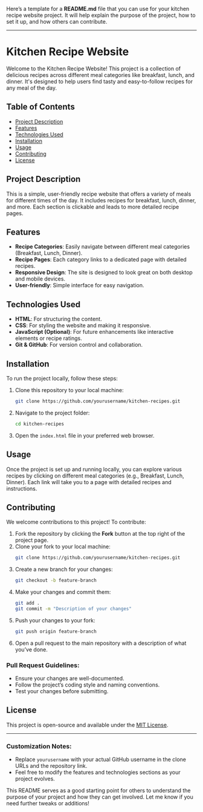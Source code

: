 Here’s a template for a **README.md** file that you can use for your kitchen recipe website project. It will help explain the purpose of the project, how to set it up, and how others can contribute.

---

# Kitchen Recipe Website

Welcome to the Kitchen Recipe Website! This project is a collection of delicious recipes across different meal categories like breakfast, lunch, and dinner. It's designed to help users find tasty and easy-to-follow recipes for any meal of the day.

## Table of Contents
- [Project Description](#project-description)
- [Features](#features)
- [Technologies Used](#technologies-used)
- [Installation](#installation)
- [Usage](#usage)
- [Contributing](#contributing)
- [License](#license)

## Project Description

This is a simple, user-friendly recipe website that offers a variety of meals for different times of the day. It includes recipes for breakfast, lunch, dinner, and more. Each section is clickable and leads to more detailed recipe pages.

## Features
- **Recipe Categories**: Easily navigate between different meal categories (Breakfast, Lunch, Dinner).
- **Recipe Pages**: Each category links to a dedicated page with detailed recipes.
- **Responsive Design**: The site is designed to look great on both desktop and mobile devices.
- **User-friendly**: Simple interface for easy navigation.

## Technologies Used
- **HTML**: For structuring the content.
- **CSS**: For styling the website and making it responsive.
- **JavaScript (Optional)**: For future enhancements like interactive elements or recipe ratings.
- **Git & GitHub**: For version control and collaboration.

## Installation

To run the project locally, follow these steps:

1. Clone this repository to your local machine:
   ```bash
   git clone https://github.com/yourusername/kitchen-recipes.git
   ```
2. Navigate to the project folder:
   ```bash
   cd kitchen-recipes
   ```
3. Open the `index.html` file in your preferred web browser.

## Usage

Once the project is set up and running locally, you can explore various recipes by clicking on different meal categories (e.g., Breakfast, Lunch, Dinner). Each link will take you to a page with detailed recipes and instructions.

## Contributing

We welcome contributions to this project! To contribute:

1. Fork the repository by clicking the **Fork** button at the top right of the project page.
2. Clone your fork to your local machine:
   ```bash
   git clone https://github.com/yourusername/kitchen-recipes.git
   ```
3. Create a new branch for your changes:
   ```bash
   git checkout -b feature-branch
   ```
4. Make your changes and commit them:
   ```bash
   git add .
   git commit -m "Description of your changes"
   ```
5. Push your changes to your fork:
   ```bash
   git push origin feature-branch
   ```
6. Open a pull request to the main repository with a description of what you’ve done.

### Pull Request Guidelines:
- Ensure your changes are well-documented.
- Follow the project’s coding style and naming conventions.
- Test your changes before submitting.

## License

This project is open-source and available under the [MIT License](LICENSE).

---

### Customization Notes:
- Replace `yourusername` with your actual GitHub username in the clone URLs and the repository link.
- Feel free to modify the features and technologies sections as your project evolves.

This README serves as a good starting point for others to understand the purpose of your project and how they can get involved. Let me know if you need further tweaks or additions!
